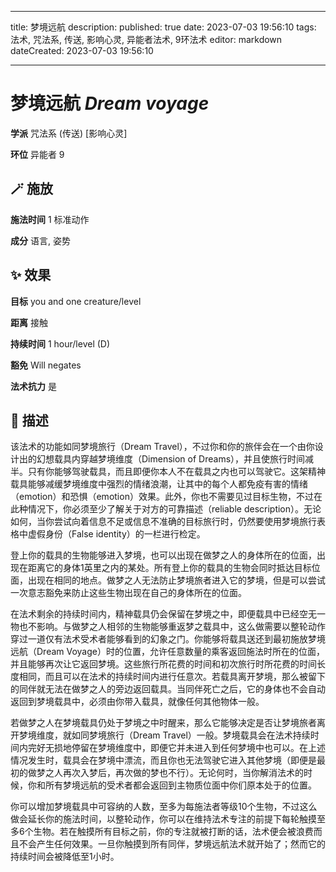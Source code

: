
---
title: 梦境远航
description: 
published: true
date: 2023-07-03 19:56:10
tags: 法术, 咒法系, 传送, 影响心灵, 异能者法术, 9环法术
editor: markdown
dateCreated: 2023-07-03 19:56:10

---

# **梦境远航** *Dream voyage*

**学派** 咒法系 (传送) \[影响心灵\] 

**环位** 异能者 9

## 🪄 施放

**施法时间** 1 标准动作

**成分** 语言, 姿势

## ✨ 效果 

**目标** you and one creature/level 

**距离** 接触  

**持续时间** 1 hour/level (D) 

**豁免** Will negates

**法术抗力** 是

## 📖 描述

该法术的功能如同梦境旅行（Dream Travel），不过你和你的旅伴会在一个由你设计出的幻想载具内穿越梦境维度（Dimension of Dreams），并且使旅行时间减半。只有你能够驾驶载具，而且即便你本人不在载具之内也可以驾驶它。这架精神载具能够减缓梦境维度中强烈的情绪浪潮，让其中的每个人都免疫有害的情绪（emotion）和恐惧（emotion）效果。此外，你也不需要见过目标生物，不过在此种情况下，你必须至少了解关于对方的可靠描述（reliable description）。无论如何，当你尝试向着信息不足或信息不准确的目标旅行时，仍然要使用梦境旅行表格中虚假身份（False identity）的一栏进行检定。

登上你的载具的生物能够进入梦境，也可以出现在做梦之人的身体所在的位面，出现在距离它的身体1英里之内的某处。所有登上你的载具的生物会同时抵达目标位面，出现在相同的地点。做梦之人无法防止梦境旅者进入它的梦境，但是可以尝试一次意志豁免来防止这些生物出现在自己的身体所在的位面。

在法术剩余的持续时间内，精神载具仍会保留在梦境之中，即便载具中已经空无一物也不影响。与做梦之人相邻的生物能够重返梦之载具中，这么做需要以整轮动作穿过一道仅有法术受术者能够看到的幻象之门。你能够将载具送还到最初施放梦境远航（Dream Voyage）时的位置，允许任意数量的乘客返回施法时所在的位面，并且能够再次让它返回梦境。这些旅行所花费的时间和初次旅行时所花费的时间长度相同，而且可以在法术的持续时间内进行任意次。若载具离开梦境，那么被留下的同伴就无法在做梦之人的旁边返回载具。当同伴死亡之后，它的身体也不会自动返回到梦境载具中，必须由你带入载具，就像任何其他物体一般。

若做梦之人在梦境载具仍处于梦境之中时醒来，那么它能够决定是否让梦境旅者离开梦境维度，就如同梦境旅行（Dream Travel）一般。梦境载具会在法术持续时间内完好无损地停留在梦境维度中，即便它并未进入到任何梦境中也可以。在上述情况发生时，载具会在梦境中漂流，而且你也无法驾驶它进入其他梦境（即便是最初的做梦之人再次入梦后，再次做的梦也不行）。无论何时，当你解消法术的时候，你和所有梦境远航的受术者都会返回到主物质位面中你们原本处于的位置。

你可以增加梦境载具中可容纳的人数，至多为每施法者等级10个生物，不过这么做会延长你的施法时间，以整轮动作，你可以在维持法术专注的前提下每轮触摸至多6个生物。若在触摸所有目标之前，你的专注就被打断的话，法术便会被浪费而且不会产生任何效果。一旦你触摸到所有同伴，梦境远航法术就开始了；然而它的持续时间会被降低至1小时。
    